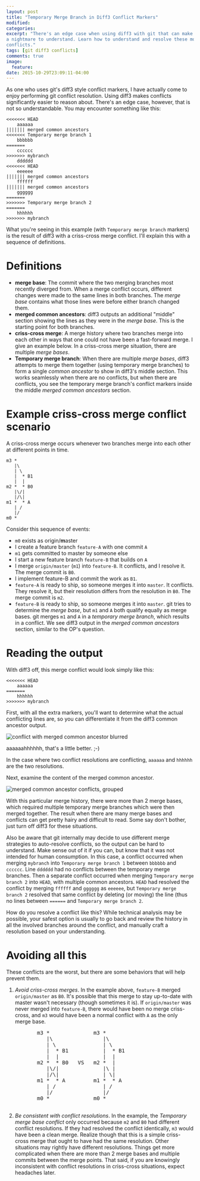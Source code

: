 ```yaml
---
layout: post
title: "Temporary Merge Branch in Diff3 Conflict Markers"
modified:
categories:
excerpt: "There's an edge case when using diff3 with git that can make conflicts
a nightmare to understand. Learn how to understand and resolve these most dreaded
conflicts."
tags: [git diff3 conflicts]
comments: true
image:
  feature:
date: 2015-10-29T23:09:11-04:00
---
```


As one who uses git's diff3 style conflict markers, I have actually come to enjoy
performing git conflict resolution. Using diff3 makes conflicts significantly easier
to reason about. There's an edge case, however, that is not so understandable. You
may encounter something like this:

    <<<<<<< HEAD
        aaaaaa
    ||||||| merged common ancestors
    <<<<<<< Temporary merge branch 1
        bbbbbb
    =======
        cccccc
    >>>>>>> mybranch
        dddddd
    <<<<<<< HEAD
        eeeeee
    ||||||| merged common ancestors
        ffffff
    ||||||| merged common ancestors
        gggggg
    =======
    >>>>>>> Temporary merge branch 2
    =======
        hhhhhh
    >>>>>>> mybranch

What you're seeing in this example (with `Temporary merge branch` markers) is the
result of diff3 with a criss-cross merge conflict. I'll explain this with a sequence
of definitions.

# Definitions

* **merge base**: The commit where the two merging branches most recently diverged
  from. When a merge conflict occurs, different changes were made to the same lines
  in both branches. The *merge base* contains what those lines were before either
  branch changed them.
* **merged common ancestors**: diff3 outputs an additional "middle" section showing
  the lines as they were in the *merge base*. This is the starting point for both
  branches.
* **criss-cross merge**: A merge history where two branches merge into each other in
  ways that one could not have been a fast-forward merge. I give an example below. In
  a criss-cross merge situation, there are multiple *merge bases*.
* **Temporary merge branch**: When there are multiple *merge bases*, diff3 attempts
  to merge them together (using temporary merge branches) to form a single *common
  ancestor* to show in diff3's middle section. This works seamlessly when there are
  no conflicts, but when there are conflicts, you see the temporary merge branch's
  conflict markers inside the middle *merged common ancestors* section.

# Example criss-cross merge conflict scenario

A criss-cross merge occurs whenever two branches merge into each other at different
points in time.

    m3 *
       |\
       | \
       |  * B1
       |  |
    m2 *  * B0
       |\/|
       |/\|
    m1 *  * A
       | /
       |/
    m0 *

Consider this sequence of events:

* `m0` exists as origin/**m**aster
* I create a feature branch `feature-A` with one commit `A`
* `m1` gets committed to master by someone else
* I start a new feature branch `feature-B` that builds on `A`
* I merge `origin/master` (`m1`) into `feature-B`. It conflicts, and I resolve it.
  The merge commit is `B0`.
* I implement feature-B and commit the work as `B1`.
* `feature-A` is ready to ship, so someone merges it into `master`. It conflicts.
  They resolve it, but their resolution differs from the resolution in `B0`. The
  merge commit is `m2`.
* `feature-B` is ready to ship, so someone merges it into `master`. git tries to
  determine the *merge base*, but `m1` and `A` both qualify equally as merge bases.
  git merges `m1` and `A` in a *temporary merge branch*, which results in a conflict.
  We see diff3 output in the *merged common ancestors* section, similar to the OP's
  question.

# Reading the output

With diff3 off, this merge conflict would look simply like this:

    <<<<<<< HEAD
        aaaaaa
    =======
        hhhhhh
    >>>>>>> mybranch

First, with all the extra markers, you'll want to determine what the actual
conflicting lines are, so you can differentiate it from the diff3 common ancestor
output.

![conflict with merged common ancestor blurred][1]

aaaaaahhhhhh, that's a little better. ;-)

In the case where two conflict resolutions are conflicting, `aaaaaa` and `hhhhhh` are
the two resolutions.

Next, examine the content of the merged common ancestor.

![merged common ancestor conflicts, grouped][2]

With this particular merge history, there were more than 2 merge bases, which
required multiple temporary merge branches which were then merged together. The
result when there are many merge bases and conflicts can get pretty hairy and
difficult to read. Some say don't bother, just turn off diff3 for these situations.

Also be aware that git internally may decide to use different merge strategies to
auto-resolve conflicts, so the output can be hard to understand. Make sense out of it
if you can, but know that it was not intended for human consumption. In this case, a
conflict occurred when merging `mybranch` into `Temporary merge branch 1` between
`bbbbbb` and `cccccc`. Line `dddddd` had no conflicts between the temporary merge
branches. Then a separate conflict occurred when merging `Temporary merge branch 2`
into `HEAD`, with multiple common ancestors. `HEAD` had resolved the conflict by
merging `ffffff` and `gggggg` as `eeeeee`, but `Temporary merge branch 2` resolved
that same conflict by deleting (or moving) the line (thus no lines between `======`
and `Temporary merge branch 2`.

  [1]: http://i.stack.imgur.com/56OpC.png
  [2]: http://i.stack.imgur.com/xTKq4.png

How do you resolve a conflict like this? While technical analysis may be possible,
your safest option is usually to go back and review the history in all the involved
branches around the conflict, and manually craft a resolution based on your
understanding.

# Avoiding all this

These conflicts are the worst, but there are some behaviors that will help prevent
them.

1. *Avoid criss-cross merges*. In the example above, `feature-B` merged
   `origin/master` as `B0`. It's possible that this merge to stay up-to-date with
   master wasn't necessary (though sometimes it is). If `origin/master` was never
   merged into `feature-B`, there would have been no merge criss-cross, and `m3`
   would have been a normal conflict with `A` as the only merge base.

    <pre>
          m3 *              m3 *
             |\                |\
             | \               | \
             |  * B1           |  * B1
             |  |              |  |
          m2 *  * B0   VS   m2 *  |
             |\/|              |\ |
             |/\|              | \|
          m1 *  * A         m1 *  * A
             | /               | /
             |/                |/
          m0 *              m0 *
    </pre>

2. *Be consistent with conflict resolutions*. In the example, the *Temporary merge
   base conflict* only occurred because `m2` and `B0` had different conflict
   resolutions. If they had resolved the conflict identically, `m3` would have been a
   clean merge. Realize though that this is a simple criss-cross merge that ought to
   have had the same resolution. Other situations may rightly have different
   resolutions. Things get more complicated when there are more than 2 merge bases
   and multiple commits between the merge points. That said, if you are knowingly
   inconsistent with conflict resolutions in criss-cross situations, expect headaches
   later.
